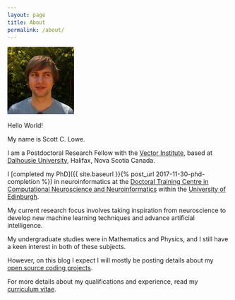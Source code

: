 ```yaml
---
layout: page
title: About
permalink: /about/
---
```


<img class="framed float-rhs" src="/img/ScottLabPicOutsideFacingRight.jpg" width="30%" alt="Me!" />

Hello World!

My name is Scott C. Lowe.

I am a Postdoctoral Research Fellow with the [Vector Institute](https://vectorinstitute.ai/), based at [Dalhousie University](https://www.dal.ca/), Halifax, Nova Scotia Canada.

I [completed my PhD]({{ site.baseurl }}{% post_url 2017-11-30-phd-completion %})
 in neuroinformatics at the [Doctoral Training Centre in Computational Neuroscience and Neuroinformatics](http://www.anc.ed.ac.uk/dtc/) within the [University of Edinburgh](http://www.anc.ed.ac.uk/neuroscience).

My current research focus involves taking inspiration from neuroscience to develop new machine learning techniques and advance artificial intelligence.

My undergraduate studies were in Mathematics and Physics, and I still have a keen interest in both of these subjects.

However, on this blog I expect I will mostly be posting details about my [open source coding projects](https://github.com/scottclowe).

For more details about my qualifications and experience, read my [curriculum vitae](../cv.pdf).
